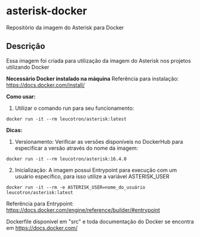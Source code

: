 # asterisk-docker
Repositório da imagem do Asterisk para Docker

Descrição
-----------

Essa imagem foi criada para utilização da imagem do Asterisk nos projetos utilizando Docker

**Necessário Docker instalado na máquina**
Referência para instalação: https://docs.docker.com/install/

**Como usar:**

1) Utilizar o comando run para seu funcionamento:

```
docker run -it --rm leucotron/asterisk:latest
```

**Dicas:**

1) Versionamento:
Verificar as versões disponíveis no DockerHub para especificar a versão através do nome da imagem:

```
docker run -it --rm leucotron/asterisk:16.4.0
```

2) Inicialização:
A imagem possui Entrypoint para execução com um usuário específico, para isso utilize a variável ASTERISK_USER

```
docker run -it --rm -e ASTERISK_USER=nome_do_usuário leucotron/asterisk:latest
```
Referência para Entrypoint: https://docs.docker.com/engine/reference/builder/#entrypoint

Dockerfile disponível em "src" e toda documentação do Docker se encontra em https://docs.docker.com/
